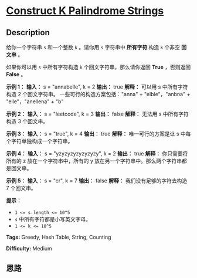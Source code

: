 # [Construct K Palindrome Strings][title]

## Description

给你一个字符串 `s` 和一个整数 `k` 。请你用 `s` 字符串中 **所有字符**  构造 `k` 个非空 **回文串**  。

如果你可以用 `s` 中所有字符构造 `k` 个回文字符串，那么请你返回 **True**  ，否则返回  **False**  。



**示例 1：**
            **输入：** s = "annabelle", k = 2    **输出：** true    **解释：** 可以用 s 中所有字符构造 2 个回文字符串。    一些可行的构造方案包括："anna" + "elble"，"anbna" + "elle"，"anellena" + "b"    

**示例 2：**
            **输入：** s = "leetcode", k = 3    **输出：** false    **解释：** 无法用 s 中所有字符构造 3 个回文串。    

**示例 3：**
            **输入：** s = "true", k = 4    **输出：** true    **解释：** 唯一可行的方案是让 s 中每个字符单独构成一个字符串。    

**示例 4：**
            **输入：** s = "yzyzyzyzyzyzyzy", k = 2    **输出：** true    **解释：** 你只需要将所有的 z 放在一个字符串中，所有的 y 放在另一个字符串中。那么两个字符串都是回文串。    

**示例 5：**
            **输入：** s = "cr", k = 7    **输出：** false    **解释：** 我们没有足够的字符去构造 7 个回文串。    



**提示：**

  * `1 <= s.length <= 10^5`
  * `s` 中所有字符都是小写英文字母。
  * `1 <= k <= 10^5`


**Tags:** Greedy, Hash Table, String, Counting

**Difficulty:** Medium

## 思路

[title]: https://leetcode-cn.com/problems/construct-k-palindrome-strings
